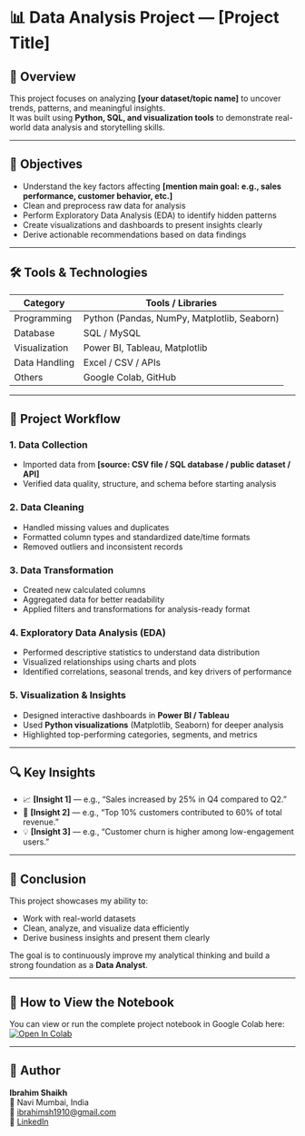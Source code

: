 # 📊 Data Analysis Project — [Project Title]

## 📘 Overview
This project focuses on analyzing **[your dataset/topic name]** to uncover trends, patterns, and meaningful insights.  
It was built using **Python, SQL, and visualization tools** to demonstrate real-world data analysis and storytelling skills.

---

## 🧠 Objectives
- Understand the key factors affecting **[mention main goal: e.g., sales performance, customer behavior, etc.]**  
- Clean and preprocess raw data for analysis  
- Perform Exploratory Data Analysis (EDA) to identify hidden patterns  
- Create visualizations and dashboards to present insights clearly  
- Derive actionable recommendations based on data findings  

---

## 🛠️ Tools & Technologies
| Category | Tools / Libraries |
|-----------|-------------------|
| Programming | Python (Pandas, NumPy, Matplotlib, Seaborn) |
| Database | SQL / MySQL |
| Visualization | Power BI, Tableau, Matplotlib |
| Data Handling | Excel / CSV / APIs |
| Others | Google Colab, GitHub |

---

## 🧩 Project Workflow

### 1. Data Collection
- Imported data from **[source: CSV file / SQL database / public dataset / API]**  
- Verified data quality, structure, and schema before starting analysis  

### 2. Data Cleaning
- Handled missing values and duplicates  
- Formatted column types and standardized date/time formats  
- Removed outliers and inconsistent records  

### 3. Data Transformation
- Created new calculated columns  
- Aggregated data for better readability  
- Applied filters and transformations for analysis-ready format  

### 4. Exploratory Data Analysis (EDA)
- Performed descriptive statistics to understand data distribution  
- Visualized relationships using charts and plots  
- Identified correlations, seasonal trends, and key drivers of performance  

### 5. Visualization & Insights
- Designed interactive dashboards in **Power BI / Tableau**  
- Used **Python visualizations** (Matplotlib, Seaborn) for deeper analysis  
- Highlighted top-performing categories, segments, and metrics  

---

## 🔍 Key Insights
- 📈 **[Insight 1]** — e.g., “Sales increased by 25% in Q4 compared to Q2.”  
- 🧭 **[Insight 2]** — e.g., “Top 10% customers contributed to 60% of total revenue.”  
- 💡 **[Insight 3]** — e.g., “Customer churn is higher among low-engagement users.”  

---

## 🚀 Conclusion
This project showcases my ability to:
- Work with real-world datasets  
- Clean, analyze, and visualize data efficiently  
- Derive business insights and present them clearly  

The goal is to continuously improve my analytical thinking and build a strong foundation as a **Data Analyst**.

---

## 📂 How to View the Notebook
You can view or run the complete project notebook in Google Colab here:  
[![Open In Colab](https://colab.research.google.com/assets/colab-badge.svg)](https://colab.research.google.com/drive/1Xyn5Wo3VGZzovSGIQA6MdYXBJK_5tJOb?usp=sharing)

---

## 👤 Author
**Ibrahim Shaikh**  
📍 Navi Mumbai, India  
📧 [ibrahimsh1910@gmail.com](mailto:ibrahimsh1910@gmail.com)  
🔗 [LinkedIn](https://www.linkedin.com/in/ibrahim-ux)  
